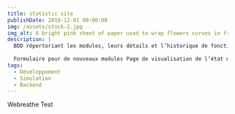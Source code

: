 ```yaml
---
title: statistic site
publishDate: 2019-12-01 00:00:00
img: /assets/stock-2.jpg
img_alt: A bright pink sheet of paper used to wrap flowers curves in front of rich blue background
description: |
  BDD répertoriant les modules, leurs détails et l’historique de fonctionnement
  
  Formulaire pour de nouveaux modules Page de visualisation de l’état de fonctionnement des modules Notifications visuelles en cas de dysfonctionnement d’un module
tags:
  - Développement
  - Simulation 
  - Backend
---
```


Webreathe Test